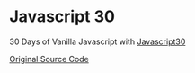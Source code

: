 # Javascript 30

30 Days of Vanilla Javascript with [Javascript30](https://javascript30.com/)

[Original Source Code](https://github.com/wesbos/JavaScript30)